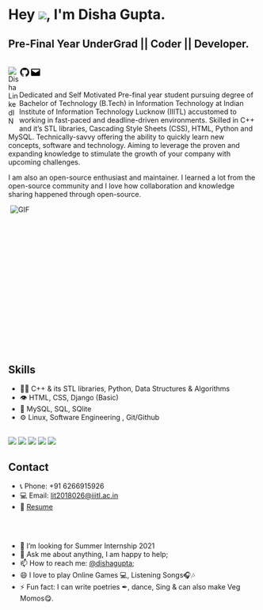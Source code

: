 



<!--
how to make this gif ?


-->
<!--
**disha03/disha03** is a ✨ _special_ ✨ repository because its `README.md` (this file) appears on your GitHub profile.


Here are some ideas to get you started:

  🔭 I’m currently working on ...
- 🌱 I’m currently learning ...
- 👯 I’m looking to collaborate on ...
- 🤔 I’m looking for help with ...
- 💬 Ask me about ...
- 📫 How to reach me: ...
- 😄 Pronouns: ...
- ⚡ Fun fact: ...
-->

<!--


<a href="https://open.spotify.com/user/e90fe4zsndbm6xoe2t7t8kogf?si=WaLKpwvWTle0btle2qPb6g">
  <img align="left" alt="Abhishek's Spotify" width="22px" src="https://raw.githubusercontent.com/peterthehan/peterthehan/master/assets/spotify.svg" />
</a>
-->
# Hey   <img src="https://media.giphy.com/media/hvRJCLFzcasrR4ia7z/giphy.gif" width="25px">, I'm Disha Gupta.

## Pre-Final Year UnderGrad || Coder || Developer.
</br>
<a href="https://www.linkedin.com/in/disha-gupta-430188173/">
  <img align="left" alt="Disha LinkedIN" width="22px" src="https://raw.githubusercontent.com/peterthehan/peterthehan/master/assets/linkedin.svg" />
</a>
<a href="https://github.com/disha03">
  <img align="left" alt="Disha Github" width="22px" src="https://raw.githubusercontent.com/Automattic/social-logos/master/svg-min/github.svg" />
</a>
<a href="mailto:lit2018026@iiitl.ac.in">
  <img align="left" alt="Disha Gupta | Email" width="22px" src="https://raw.githubusercontent.com/Automattic/social-logos/master/svg-min/mail.svg" />
</a>
</br>
</br>




Dedicated and Self Motivated Pre-final year student pursuing degree of Bachelor of Technology (B.Tech) in Information Technology at Indian Institute of Information Technology Lucknow (IIITL) accustomed to working in fast-paced and deadline-driven environments. Skilled in C++ and it’s STL libraries, Cascading Style Sheets (CSS), HTML, Python and MySQL. Technically-savvy offering the ability to quickly learn new concepts, software and technology. Aiming to leverage the proven and expanding knowledge to stimulate the growth of your company with upcoming challenges.

I am also an open-source enthusiast and maintainer. I learned a lot from the open-source community and I love how collaboration and knowledge sharing happened through open-source.



  <img align="right" alt="GIF" src="https://github.com/abhisheknaiidu/abhisheknaiidu/blob/master/code.gif?raw=true" width="500" height="320" />
 

## Skills
- 👨‍💻 C++ & its STL libraries, Python, Data Structures &  Algorithms
- 👁️ HTML, CSS, Django (Basic)
- 💽 MySQL, SQL, SQlite
- ⚙️ Linux, Software Engineering , Git/Github
</br>
<code><img height="50" src="https://image.flaticon.com/icons/png/512/2085/2085061.png"></code>
<code><img height="50" src="https://image.flaticon.com/icons/svg/2942/2942156.svg"></code>
<code><img height="50" src="https://image.flaticon.com/icons/svg/2721/2721297.svg"></code>
<code><img height="50" src="https://image.flaticon.com/icons/svg/752/752605.svg"></code>
<code><img height="50" src="https://image.flaticon.com/icons/svg/1680/1680899.svg"></code>
 
## Contact
- 📞 Phone: +91 6266915926
- 💻 Email: lit2018026@iiitl.ac.in
- 📝 [Resume](https://drive.google.com/file/d/1ND3fjsP0JEfBBo7Qz8bKL9xoBOxziBui/view)

</br>
</br>

- 🤔 I’m looking for Summer Internship 2021
- 💬 Ask me about anything, I am happy to help;
- 📫 How to reach me: [@dishagupta](https://www.linkedin.com/in/disha-gupta-430188173/);
- 😄 I love to play Online Games 💻, Listening Songs🎧🎶
- ⚡ Fun fact: I can write poetries ✒, dance, Sing & can also make Veg Momos😋.







